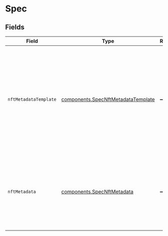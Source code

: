 # Spec


## Fields

| Field                                                                                                                                                      | Type                                                                                                                                                       | Required                                                                                                                                                   | Description                                                                                                                                                |
| ---------------------------------------------------------------------------------------------------------------------------------------------------------- | ---------------------------------------------------------------------------------------------------------------------------------------------------------- | ---------------------------------------------------------------------------------------------------------------------------------------------------------- | ---------------------------------------------------------------------------------------------------------------------------------------------------------- |
| `nftMetadataTemplate`                                                                                                                                      | [components.SpecNftMetadataTemplate](../../models/components/specnftmetadatatemplate.md)                                                                   | :heavy_minus_sign:                                                                                                                                         | Name of the NFT metadata template to export. 'player'<br/>will embed the Livepeer Player on the NFT while 'file'<br/>will reference only the immutable MP4 files.<br/> |
| `nftMetadata`                                                                                                                                              | [components.SpecNftMetadata](../../models/components/specnftmetadata.md)                                                                                   | :heavy_minus_sign:                                                                                                                                         | Additional data to add to the NFT metadata exported to<br/>IPFS. Will be deep merged with the default metadata<br/>exported.<br/>                          |